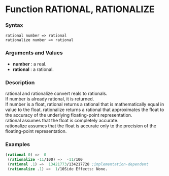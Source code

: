<!-- Generated on 05/10/2020 by https://github.com/anto2oo/clhs-evolved -->

# Function RATIONAL, RATIONALIZE

### Syntax
`rational number => rational`  
`rationalize number => rational`  


### Arguments and Values
- **number** : a real.   
- **rational** : a rational.   


### Description
rational and rationalize convert  reals  to rationals.  
If number is already rational, it is returned.  
If number is a float, rational returns a rational that is mathematically equal in value to the float. rationalize returns a rational that approximates the float to the accuracy of the underlying floating-point representation.  
rational assumes that the float is completely accurate.  
rationalize assumes that the float is accurate only to the precision of the floating-point representation.



### Examples
```lisp 
(rational 0) =>  0
 (rationalize -11/100) =>  -11/100
 (rational .1) =>  13421773/134217728 ;implementation-dependent
 (rationalize .1) =>  1/10Side Effects: None.
```

